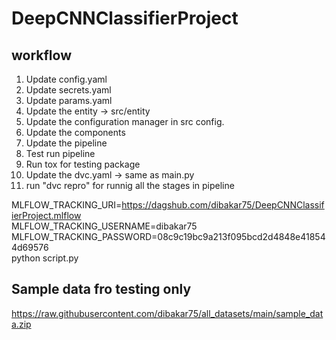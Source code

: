 # DeepCNNClassifierProject

## workflow 

1. Update config.yaml
2. Update secrets.yaml 
3. Update params.yaml
4. Update the entity -> src/entity
5. Update the configuration manager in src config.
6. Update the components
7. Update the pipeline
8. Test run pipeline
9. Run tox for testing package
10. Update the dvc.yaml -> same as main.py
11. run "dvc repro" for runnig all the stages in pipeline


MLFLOW_TRACKING_URI=https://dagshub.com/dibakar75/DeepCNNClassifierProject.mlflow \
MLFLOW_TRACKING_USERNAME=dibakar75 \
MLFLOW_TRACKING_PASSWORD=08c9c19bc9a213f095bcd2d4848e418544d69576 \
python script.py

## Sample data fro testing only
https://raw.githubusercontent.com/dibakar75/all_datasets/main/sample_data.zip